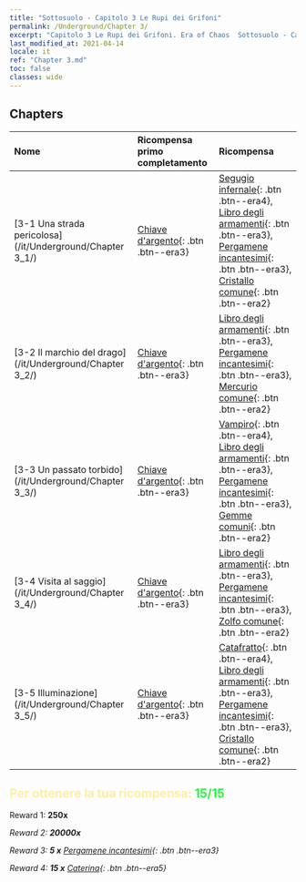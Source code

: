 ```yaml
---
title: "Sottosuolo - Capitolo 3 Le Rupi dei Grifoni"
permalink: /Underground/Chapter 3/
excerpt: "Capitolo 3 Le Rupi dei Grifoni. Era of Chaos  Sottosuolo - Capitolo 3. Le Rupi dei Grifoni"
last_modified_at: 2021-04-14
locale: it
ref: "Chapter 3.md"
toc: false
classes: wide
---
```


## Chapters

  | Nome |  Ricompensa primo completamento | Ricompensa |
  |:------------|:------------|:------------| 
  | [3-1 Una strada pericolosa](/it/Underground/Chapter 3_1/) | [Chiave d'argento](/it/Items/con_693/){: .btn .btn--era3} | [Segugio infernale](/it/Items/unt_228/){: .btn .btn--era4}, [Libro degli armamenti](/it/Items/mat_18/){: .btn .btn--era3}, [Pergamene incantesimi](/it/Items/con_694/){: .btn .btn--era3}, [Cristallo comune](/it/Items/mat_11/){: .btn .btn--era2} |
  | [3-2 Il marchio del drago](/it/Underground/Chapter 3_2/) | [Chiave d'argento](/it/Items/con_693/){: .btn .btn--era3} | [Libro degli armamenti](/it/Items/mat_18/){: .btn .btn--era3}, [Pergamene incantesimi](/it/Items/con_694/){: .btn .btn--era3}, [Mercurio comune](/it/Items/mat_8/){: .btn .btn--era2} |
  | [3-3 Un passato torbido](/it/Underground/Chapter 3_3/) | [Chiave d'argento](/it/Items/con_693/){: .btn .btn--era3} | [Vampiro](/it/Items/unt_211/){: .btn .btn--era4}, [Libro degli armamenti](/it/Items/mat_18/){: .btn .btn--era3}, [Pergamene incantesimi](/it/Items/con_694/){: .btn .btn--era3}, [Gemme comuni](/it/Items/mat_10/){: .btn .btn--era2} |
  | [3-4 Visita al saggio](/it/Underground/Chapter 3_4/) | [Chiave d'argento](/it/Items/con_693/){: .btn .btn--era3} | [Libro degli armamenti](/it/Items/mat_18/){: .btn .btn--era3}, [Pergamene incantesimi](/it/Items/con_694/){: .btn .btn--era3}, [Zolfo comune](/it/Items/mat_9/){: .btn .btn--era2} |
  | [3-5 Illuminazione](/it/Underground/Chapter 3_5/) | [Chiave d'argento](/it/Items/con_693/){: .btn .btn--era3} | [Catafratto](/it/Items/unt_195/){: .btn .btn--era4}, [Libro degli armamenti](/it/Items/mat_18/){: .btn .btn--era3}, [Pergamene incantesimi](/it/Items/con_694/){: .btn .btn--era3}, [Cristallo comune](/it/Items/mat_11/){: .btn .btn--era2} |


## <span style="color: #ffeea0">Per ottenere la tua ricompensa: </span><span style="color: #27f73a">15/15</span>

 Reward 1:  **250x** <i class="fas fa-gem"/>

 Reward 2:  **20000x** <i class="fas fa-coins"/>

 Reward 3: **5 x** [Pergamene incantesimi](/it/Items/con_694/){: .btn .btn--era3}

 Reward 4: **15 x** [Caterina](/it/Items/her_361/){: .btn .btn--era5}

